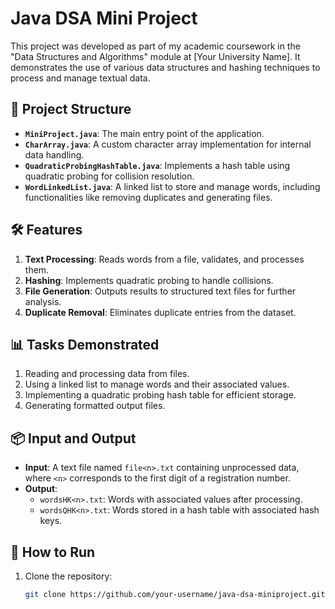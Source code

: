 # Java DSA Mini Project

This project was developed as part of my academic coursework in the "Data Structures and Algorithms" module at [Your University Name]. It demonstrates the use of various data structures and hashing techniques to process and manage textual data.

## 📂 Project Structure
- **`MiniProject.java`**: The main entry point of the application.
- **`CharArray.java`**: A custom character array implementation for internal data handling.
- **`QuadraticProbingHashTable.java`**: Implements a hash table using quadratic probing for collision resolution.
- **`WordLinkedList.java`**: A linked list to store and manage words, including functionalities like removing duplicates and generating files.

## 🛠 Features
1. **Text Processing**: Reads words from a file, validates, and processes them.
2. **Hashing**: Implements quadratic probing to handle collisions.
3. **File Generation**: Outputs results to structured text files for further analysis.
4. **Duplicate Removal**: Eliminates duplicate entries from the dataset.

## 📊 Tasks Demonstrated
1. Reading and processing data from files.
2. Using a linked list to manage words and their associated values.
3. Implementing a quadratic probing hash table for efficient storage.
4. Generating formatted output files.

## 📦 Input and Output
- **Input**: A text file named `file<n>.txt` containing unprocessed data, where `<n>` corresponds to the first digit of a registration number.
- **Output**: 
  - `wordsHK<n>.txt`: Words with associated values after processing.
  - `wordsQHK<n>.txt`: Words stored in a hash table with associated hash keys.

## 🚀 How to Run
1. Clone the repository:
   ```bash
   git clone https://github.com/your-username/java-dsa-miniproject.git
